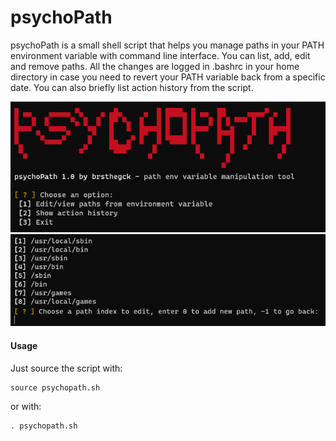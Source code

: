 # psychoPath
psychoPath is a small shell script that helps you manage paths in your PATH environment variable with command line interface. You can list, add, edit and remove paths. All the changes are logged in .bashrc in your home directory in case you need to revert your PATH variable back from a specific date. You can also briefly list action history from the script.

![screenshot1](sc1.png)
![screenshot2](sc2.png)

#### Usage
Just source the script with:
```
source psychopath.sh
```
or with:
```
. psychopath.sh
```